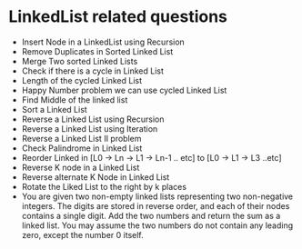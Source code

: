 # LinkedList related questions
* Insert Node in a LinkedList using Recursion
* Remove Duplicates in Sorted Linked List
* Merge Two sorted Linked Lists
* Check if there is a cycle in Linked List
* Length of the cycled Linked List
* Happy Number problem we can use cycled Linked List
* Find Middle of the linked list 
* Sort a Linked List 
* Reverse a Linked List using Recursion 
* Reverse a Linked List using Iteration 
* Reverse a Linked List II problem
* Check Palindrome in Linked List 
* Reorder Linked in [L0 -> Ln -> L1 -> Ln-1 .. etc] to [L0 -> L1 -> L3 ..etc]
* Reverse K node in a Linked List
* Reverse alternate K Node in Linked List
* Rotate the Liked List to the right by k places
* You are given two non-empty linked lists representing two non-negative integers. The digits are stored in reverse order, and each of their nodes contains a single digit. Add the two numbers and return the sum as a linked list.
You may assume the two numbers do not contain any leading zero, except the number 0 itself.

